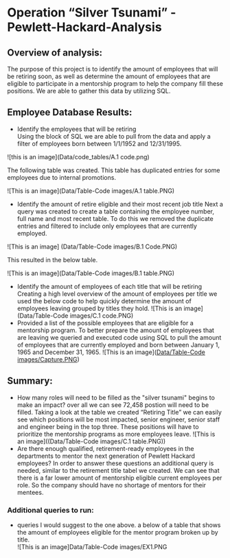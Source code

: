 # Operation “Silver Tsunami” - Pewlett-Hackard-Analysis

## Overview of analysis: 
The purpose of this project is to identify the amount of employees that will be retiring soon, as well as determine the amount of employees that are eligible to participate in a mentorship program to help the company fill these positions. We are able to gather this data by utilizing SQL. 

## Employee Database Results:
- Identify the employees that will be retiring  
Using the block of SQL we are able to pull from the data and apply a filter of employees born between 1/1/1952 and 12/31/1995. 

![this is an image](Data/code_tables/A.1 code.png)


The following table was created. This table has duplicated entries for some employees due to internal promotions. 

![This is an image](Data/Table-Code images/A.1 table.PNG)

- Identify the amount of retire eligible and their most recent job title 
Next a query was created to create a table containing the employee number, full name and most recent table. To do this we removed the duplicate entries and filtered to include only employees that are currently employed. 

![This is an image] (Data/Table-Code images/B.1 Code.PNG)

This resulted in the below table. 

![This is an image](Data/Table-Code images/B.1 table.PNG)

- Identify the amount of employees of each title that will be retiring 
Creating a high level overview of the amount of employees per title we used the below code to help quickly determine the amount of employees leaving grouped by titles they hold. 
![This is an image](Data/Table-Code images/C.1 code.PNG)
- Provided a list of the possible employees that are eligible for a mentorship program. 
To better prepare the amount of employees that are leaving we queried and executed code using SQL to pull the amount of employees that are currently employed and born between January 1, 1965 and December 31, 1965. 
![This is an image]([Data/Table-Code images/Capture.PNG](https://github.com/CarmiS2/Pewlett-Hackard-Analysis/blob/8d9fab7823d781dac09a2138137fadf17c8e2e56/Data/Table-Code%20images/Capture.PNG))


## Summary:
- How many roles will need to be filled as the "silver tsunami" begins to make an impact?
over all we can see 72,458 postion will need to be filled. Taking a look at the table we created “Retiring Title” we can easily see which positions will be most impacted, senior engineer, senior staff and engineer being in the top three. These positions will have to prioritize the mentorship programs as more employees leave.
![This is an image]((Data/Table-Code images/C.1 table.PNG))
- Are there enough qualified, retirement-ready employees in the departments to mentor the next generation of Pewlett Hackard employees?
In order to answer these questions an additional query is needed, similar to the retirement title tabel we created. We can see that there is a far lower amount of mentorship eligible current employees per role. So the company should have no shortage of mentors for their mentees. 
### Additional queries to run:
- queries I would suggest to the one above. a below of a table that shows the amount of employees eligible for the mentor program broken up by title.  
![This is an image]Data/Table-Code images/EX1.PNG
